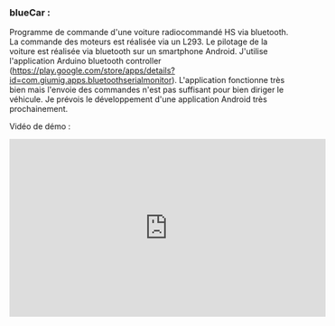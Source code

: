 ### blueCar :
Programme de commande d'une voiture radiocommandé HS via bluetooth. La commande des moteurs est réalisée via un L293.
Le pilotage de la voiture est réalisée via bluetooth sur un smartphone Android. 
J'utilise l'application Arduino bluetooth controller (https://play.google.com/store/apps/details?id=com.giumig.apps.bluetoothserialmonitor).
L'application fonctionne très bien mais l'envoie des commandes n'est pas suffisant pour bien diriger le véhicule.
Je prévois le développement d'une application Android très prochainement.

Vidéo de démo :
<iframe width="560" height="315" src="https://www.youtube.com/embed/b3jzZdA5jAU" frameborder="0" allowfullscreen></iframe>